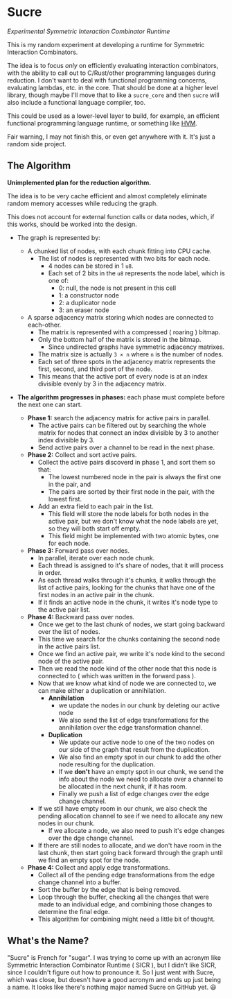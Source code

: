 # Sucre

_Experimental Symmetric Interaction Combinator Runtime_

This is my random experiment at developing a runtime for Symmetric Interaction Combinators.

The idea is to focus _only_ on efficiently evaluating interaction combinators, with the ability to call out to C/Rust/other programming languages during reduction. I don't want to deal with functional programming concerns, evaluating lambdas, etc. in the core. That should be done at a higher level library, though maybe I'll move that to like a `sucre_core` and then `sucre` will also include a functional language compiler, too.

This could be used as a lower-level layer to build, for example, an efficient functional programming language runtime, or something like [HVM].

Fair warning, I may not finish this, or even get anywhere with it. It's just a random side project.

[HVM]: https://github.com/HigherOrderCO/HVM

## The Algorithm

**Unimplemented plan for the reduction algorithm.**

The idea is to be very cache efficient and almost completely eliminate random memory accesses while reducing the graph.

This does not account for external function calls or data nodes, which, if this works, should be worked into the design.

- The graph is represented by:
  - A chunked list of nodes, with each chunk fitting into CPU cache.
    - The list of nodes is represented with two bits for each node.
      - 4 nodes can be stored in 1 `u8`.
      - Each set of 2 bits in the `u8` represents the node label, which is one of:
        - 0: null, the node is not present in this cell
        - 1: a constructor node
        - 2: a duplicator node
        - 3: an eraser node
  - A sparse adjacency matrix storing which nodes are connected to each-other.
    - The matrix is represented with a compressed ( roaring ) bitmap.
    - Only the bottom half of the matrix is stored in the bitmap.
      - Since undirected graphs have symmetric adjacency matrixes.
    - The matrix size is actually `3 × n` where `n` is the number of nodes.
    - Each set of three spots in the adjacency matrix represents the first, second, and third port of the node.
    - This means that the active port of every node is at an index divisible evenly by 3 in the adjacency matrix.

- **The algorithm progresses in phases:** each phase must complete before the next one can start.
  - **Phase 1:** search the adjacency matrix for active pairs in parallel.
    - The active pairs can be filtered out by searching the whole matrix for nodes that connect an index divisible by 3 to another index divisible by 3.
    - Send active pairs over a channel to be read in the next phase.
  - **Phase 2:** Collect and sort active pairs.
    - Collect the active pairs discoverd in phase 1, and sort them so that:
      - The lowest numbered node in the pair is always the first one in the pair, and
      - The pairs are sorted by their first node in the pair, with the lowest first.
    - Add an extra field to each pair in the list.
      - This field will store the node labels for both nodes in the active pair, but we don't know what the node labels are yet, so they will both start off empty.
      - This field might be implemented with two atomic bytes, one for each node.
  - **Phase 3:** Forward pass over nodes.
    - In parallel, iterate over each node chunk.
    - Each thread is assigned to it's share of nodes, that it will process in order.
    - As each thread walks through it's chunks, it walks through the list of active pairs, looking for the chunks that have one of the first nodes in an active pair in the chunk.
    - If it finds an active node in the chunk, it writes it's node type to the active pair list.
  - **Phase 4:** Backward pass over nodes.
    - Once we get to the last chunk of nodes, we start going backward over the list of nodes.
    - This time we search for the chunks containing the second node in the active pairs list.
    - Once we find an active pair, we write it's node kind to the second node of the active pair.
    - Then we read the node kind of the other node that this node is connected to ( which was written in the forward pass ).
    - Now that we know what kind of node we are connected to, we can make either a duplication or annihilation.
      - **Annihilation**
        - we update the nodes in our chunk by deleting our active node
        - We also send the list of edge transformations for the annihilation over the edge transformation channel.
      - **Duplication**
        - We update our active node to one of the two nodes on our side of the graph that result from the duplication.
        - We also find an empty spot in our chunk to add the other node resulting for the duplication.
        - If we **don't** have an empty spot in our chunk, we send the info about the node we need to allocate over a channel to be allocated in the next chunk, if it has room.
        - Finally we push a list of edge changes over the edge change channel.
    - If we still have empty room in our chunk, we also check the pending allocation channel to see if we need to allocate any new nodes in our chunk.
      - If we allocate a node, we also need to push it's edge changes over the dge change channel.
    - If there are still nodes to allocate, and we don't have room in the last chunk, then start going back forward through the graph until we find an empty spot for the node.
  - **Phase 4:** Collect and apply edge transformations.
    - Collect all of the pending edge transformations from the edge change channel into a buffer.
    - Sort the buffer by the edge that is being removed.
    - Loop through the buffer, checking all the changes that were made to an individual edge, and combining those changes to determine the final edge.
    - This algorithm for combining might need a little bit of thought.

## What's the Name?

"Sucre" is French for "sugar". I was trying to come up with an acronym like Symmetric Interaction Combinator Runtime ( SICR ), but I didn't like SICR, since I couldn't figure out how to pronounce it. So I just went with Sucre, which was close, but doesn't have a good acronym and ends up just being a name. It looks like there's nothing major named Sucre on GitHub yet. 😃
